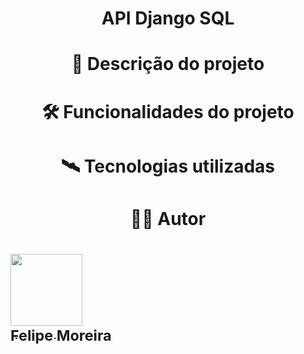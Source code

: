 # <h1 align = "center">API Django SQL</h1>


 # <h1 align = "center">🧾 Descrição do projeto</h1>
 

 # <h1 align = "center">🛠 Funcionalidades do projeto</h1>
 

 # <h1 align="center">🛰️ Tecnologias utilizadas</h1>
 

# <h1 align="center">👨‍💻 Autor</h1>


# [<img src="https://avatars.githubusercontent.com/u/104744113?v=4" width=115><br><sub>Felipe Moreira</sub>](https://github.com/FelipeM0reira) 

